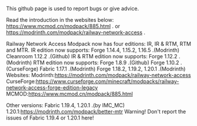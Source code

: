 This github page is used to report bugs or give advice.

Read the introduction in the websites below:
https://www.mcmod.cn/modpack/885.html .
or https://modrinth.com/modpack/railway-network-access .

Railway Network Access Modpack now has four editions: IR, IR & RTM, RTM and MTR.
  IR edition now supports:
    Forge 1.14.4, 1.15.2, 1.16.5 .(Modrinth)
    Cleanroom 1.12.2 .(Github)
  IR & RTM edition now supports:
    Forge 1.12.2 .(Modrinth)
  RTM edition now supports:
    Forge 1.8.9 .(Github)
    Forge 1.10.2 .(CurseForge)
    Fabric 1.17.1 .(Modrinth)
    Forge 1.18.2, 1.19.2, 1.20.1 .(Modrinth)
Websites:
Modrinth:https://modrinth.com/modpack/railway-network-access
CurseForge:https://www.curseforge.com/minecraft/modpacks/railway-network-access-forge-edition-legacy
MCMOD:https://www.mcmod.cn/modpack/885.html

Other versions:
 Fabric 1.19.4, 1.20.1 .(by IMC_MC)
 1.20.1:https://modrinth.com/modpack/better-mtr
Warning! Don't report the issues of Fabric 1.19.4 or 1.20.1 here!
